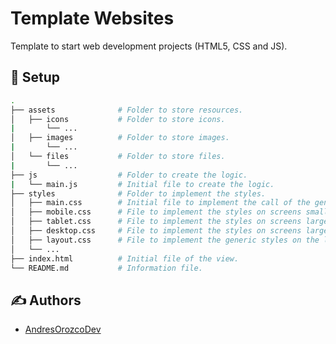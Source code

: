 
# Template Websites

Template to start web development projects (HTML5, CSS and JS).


## 📓 Setup

```bash
.
├── assets              # Folder to store resources.
│   ├── icons           # Folder to store icons.
|       └── ...
│   ├── images          # Folder to store images.
|       └── ...
│   └── files           # Folder to store files.
|       └── ...
├── js                  # Folder to create the logic.
|   └── main.js         # Initial file to create the logic.
├── styles              # Folder to implement the styles.
│   ├── main.css        # Initial file to implement the call of the generic files.
│   ├── mobile.css      # File to implement the styles on screens smaller than 576 px.
│   ├── tablet.css      # File to implement the styles on screens larger than 576 px and smaller than 992 px.
│   ├── desktop.css     # File to implement the styles on screens larger than 992 px.
│   ├── layout.css      # File to implement the generic styles on the layout of containers.
│   └── ...
├── index.html          # Initial file of the view.
└── README.md           # Information file.
```

## ✍️ Authors

- [AndresOrozcoDev](https://github.com/AndresOrozcoDev)

